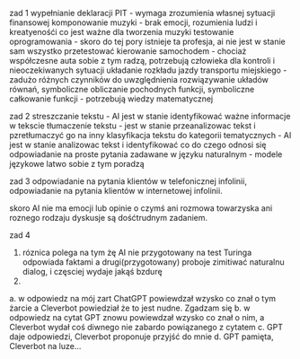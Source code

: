 zad 1
wypełnianie deklaracji PIT - wymaga zrozumienia własnej sytuacji finansowej
komponowanie muzyki - brak emocji, rozumienia ludzi i kreatyenośći co jest ważne dla tworzenia muzyki
testowanie oprogramowania - skoro do tej pory istnieje ta profesja, ai nie jest w stanie sam wszystko przetestować
kierowanie samochodem - chociaż współczesne auta sobie z tym radzą, potrzebują człowieka dla kontroli i nieoczekiwanych sytuacji
układanie rozkładu jazdy transportu miejskiego - zadużo różnych czynników do uwzględnienia
rozwiązywanie układów równań, symboliczne obliczanie pochodnych funkcji, symboliczne całkowanie funkcji - potrzebują wiedzy matematycznej

zad 2
streszczanie tekstu - AI jest w stanie identyfikować ważne informacje w tekscie
tłumaczenie tekstu - jest w stanie przeanalizowac tekst i pzretłumaczyć go na inny 
klasyfikacja tekstu do kategorii tematycznych - AI jest w stanie analizowac tekst i identyfikować co do czego odnosi się
odpowiadanie na proste pytania zadawane w języku naturalnym - modele językowe latwo sobie z tym poradzą

zad 3
odpowiadanie na pytania klientów w telefonicznej infolinii,
odpowiadanie na pytania klientów w internetowej infolinii.

skoro AI nie ma emocji lub opinie o czymś ani rozmowa towarzyska ani roznego rodzaju dyskusje są dośćtrudnym zadaniem.

zad 4 
1. róznica polega na tym żę AI nie przygotowany na test Turinga odpowiada faktami a drugi(przygotowany) proboje zimitiwać naturalnu dialog, i częsciej wydaje jakąś bzdurę
3.
  a. w odpowiedz na mój zart ChatGPT powiewdzał wzysko co znał o tym żarcie a Cleverbot powiedział że to jest nudne. Zgadzam się
  b. w odpowiedz na cytat GPT znowu powiewdzał wzysko co znał o nim, a Cleverbot wydał coś diwnego nie zabardo powiązanego z cytatem
  c. GPT daje odpowiedzi, Cleverbot proponuje przyjść do mnie
  d. GPT pamięta, Cleverbot na luze...
